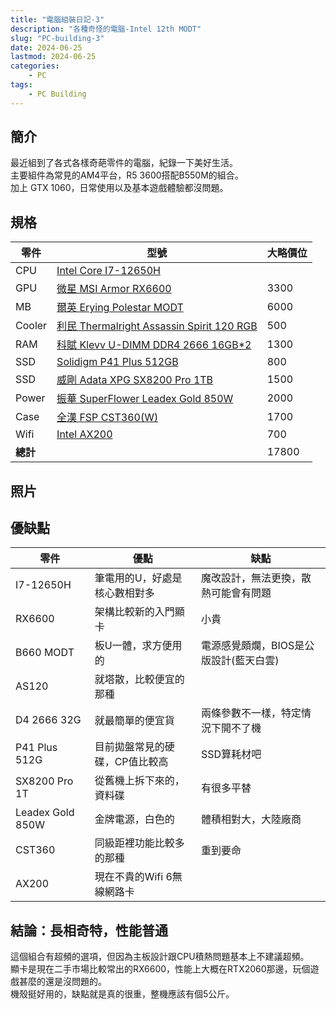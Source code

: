 ```yaml
---
title: "電腦組裝日記-3"
description: "各種奇怪的電腦-Intel 12th MODT"
slug: "PC-building-3"
date: 2024-06-25
lastmod: 2024-06-25
categories:
    - PC
tags:
    - PC Building
---
```


## 簡介
最近組到了各式各樣奇葩零件的電腦，紀錄一下美好生活。<br>
主要組件為常見的AM4平台，R5 3600搭配B550M的組合。<br>
加上 GTX 1060，日常使用以及基本遊戲體驗都沒問題。

## 規格
|零件|型號|大略價位|
|--|--|--|
|CPU|[Intel Core I7-12650H](https://www.intel.com.tw/content/www/tw/zh/products/sku/226066/intel-core-i712650h-processor-24m-cache-up-to-4-70-ghz/specifications.html)||
|GPU|[微星 MSI Armor RX6600](https://tw.msi.com/Graphics-Card/Radeon-RX-6600-ARMOR-8G-V1/Specification)|3300|
|MB |[爾英 Erying Polestar MODT](https://www.erying.cc/products-detail/id-150.html)|6000|
|Cooler|[利民 Thermalright Assassin Spirit 120 RGB](https://www.thermalright.com/tw/product/tl-as120-rgb/)|500|
|RAM|[科賦 Klevv U-DIMM DDR4 2666 16GB*2](https://www.teamgroupinc.com/tw/product-detail/memory/TEAMGROUP/elite-u-dimm-ddr4/elite-u-dimm-ddr4-TED416G3200C2201/)|1300|
|SSD|[Solidigm P41 Plus 512GB](https://www.solidigmtechnology.cn/products/client/plus-series/p41.html)|800|
|SSD|[威剛 Adata XPG SX8200 Pro 1TB](https://www.xpg.com/tw/xpg/583)|1500|
|Power|[振華 SuperFlower Leadex Gold 850W](https://www.super-flower.com.tw/zh-TW/products/leadex-gold-850w)|2000|
|Case|[全漢 FSP CST360(W)](https://www.superchannel.com.tw/products/detail/2110/CST360%28W%29)|1700|
|Wifi|[Intel AX200](https://www.intel.com.tw/content/www/tw/zh/products/sku/189347/intel-wifi-6-ax200-gig/specifications.html)|700|
|**總計**||17800|

## 照片

## 優缺點
|零件|優點|缺點|
|--|--|--|
|I7-12650H|筆電用的U，好處是核心數相對多|魔改設計，無法更換，散熱可能會有問題|
|RX6600|架構比較新的入門顯卡|小貴|
|B660 MODT|板U一體，求方便用的|電源感覺頗爛，BIOS是公版設計(藍天白雲)|
|AS120|就塔散，比較便宜的那種||
|D4 2666 32G|就最簡單的便宜貨|兩條參數不一樣，特定情況下開不了機|
|P41 Plus 512G|目前拋盤常見的硬碟，CP值比較高|SSD算耗材吧|
|SX8200 Pro 1T|從舊機上拆下來的，資料碟|有很多平替|
|Leadex Gold 850W|金牌電源，白色的|體積相對大，大陸廠商|
|CST360|同級距裡功能比較多的那種|重到要命|
|AX200|現在不貴的Wifi 6無線網路卡||

## 結論：長相奇特，性能普通
這個組合有超頻的選項，但因為主板設計跟CPU積熱問題基本上不建議超頻。<br>
顯卡是現在二手市場比較常出的RX6600，性能上大概在RTX2060那邊，玩個遊戲甚麼的還是沒問題的。<br>
機殼挺好用的，缺點就是真的很重，整機應該有個5公斤。
